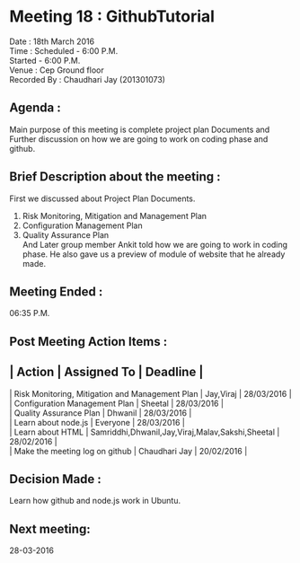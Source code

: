 Meeting 18 : GithubTutorial
===========================

Date : 18th March 2016                        
Time : Scheduled - 6:00 P.M.                                    
       Started   - 6:00 P.M.                                          
Venue : Cep Ground floor                            
Recorded By : Chaudhari Jay (201301073)                         

Agenda : 
-------
Main purpose of this meeting is complete project plan Documents and Further discussion on 
how we are going to work on coding phase and github.                       

Brief Description about the meeting :
------------------------------------
First we discussed about Project Plan Documents.                                          
1. Risk Monitoring, Mitigation and Management Plan                                                                                
2. Configuration Management Plan                                                                    
3. Quality Assurance Plan                                                                            
And Later group member Ankit told how we are going to work in coding phase.
He also gave us a preview of module of website that he already made.

Meeting Ended :                           
---------------
06:35 P.M.

Post Meeting Action Items :
---------------------------

  |                      Action                      |                       Assigned To                |  Deadline  |              
  --------------------------------------------------------------------------------------------------------------------
  | Risk Monitoring, Mitigation and Management Plan  |                      Jay,Viraj                   | 28/03/2016 |                
  |         Configuration Management Plan            |                       Sheetal                    | 28/03/2016 |                
  |             Quality Assurance Plan               |                     Dhwanil                      | 28/03/2016 |               
  |               Learn about node.js                |                      Everyone                    | 28/03/2016 |                
  |               Learn about HTML                   | Samriddhi,Dhwanil,Jay,Viraj,Malav,Sakshi,Sheetal | 28/02/2016 |                 
  |           Make the meeting log on github         |                    Chaudhari Jay                 | 20/02/2016 |                  
  
Decision Made :
---------------
Learn how github and node.js work in Ubuntu. 

Next meeting:
-------------
28-03-2016
